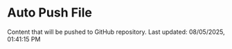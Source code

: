 # Auto Push File

Content that will be pushed to GitHub repository.
Last updated: 08/05/2025, 01:41:15 PM